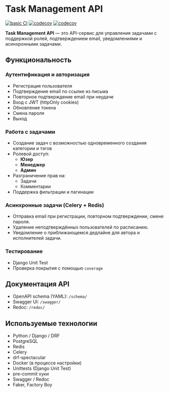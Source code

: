 # Task Management API

[![basic CI](https://github.com/karpust/tasks_project/actions/workflows/ci.yml/badge.svg)](https://github.com/karpust/tasks_project/actions/workflows/ci.yml)
[![codecov](https://codecov.io/github/karpust/tasks_project/graph/badge.svg?token=CHI6PFCJTO)](https://codecov.io/github/karpust/tasks_project)
[![codecov](https://codecov.io/gh/karpust/tasks_project/branch/main/graph/badge.svg)](https://codecov.io/gh/karpust/tasks_project)



**Task Management API** — это API-сервис для управления задачами с поддержкой ролей, подтверждением email, уведомлениями и асинхронными задачами.

## Функциональность

### Аутентификация и авторизация

- Регистрация пользователя
- Подтверждение email по ссылке из письма
- Повторное подтверждение email при неудаче
- Вход с JWT (httpOnly cookies)
- Обновление токена
- Смена пароля
- Выход

### Работа с задачами

- Создание задач с возможностью одновременного создания категории и тэгов
- Ролевой доступ:
  - **Юзер**
  - **Менеджер**
  - **Админ**
- Разграничение прав на:
  - Задачи
  - Комментарии
- Поддержка фильтрации и пагинации

### Асинхронные задачи (Celery + Redis)

- Отправка email при регистрации, повторном подтверждении, смене пароля.
- Удаление неподтверждённых пользователей по расписанию.
- Уведомление о приближающемся дедлайне для автора и исполнителей задачи.

### Тестирование

- Django Unit Test
- Проверка покрытия с помощью `coverage`


## Документация API

- OpenAPI schema (YAML): `/schema/`
- Swagger UI: `/swagger/`
- Redoc: `/redoc/`

##  Используемые технологии

- Python / Django / DRF
- PostgreSQL
- Redis
- Celery
- drf-spectacular
- Docker (в процессе настройки)
- Unittests (Django Unit Test)
- pre-commit хуки
- Swagger / Redoc
- Faker, Factory Boy
